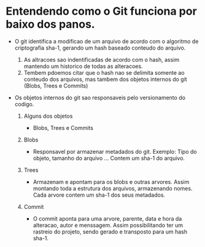 # Entendendo como o Git funciona por baixo dos panos.

* O git identifica a modificao de um arquivo de acordo com o algoritmo de criptografia sha-1, gerando um hash baseado conteudo do arquivo.
    1. As altracoes sao indentificadas de acordo com o hash, assim mantendo um historico de todas as alteracoes.
    2. Tembem pdoemos citar que o hash nao se delimita somente ao conteudo dos arquivos, mas tambem dos objetos internos do git (Blobs, Trees e Commits)

* Os objetos internos do git sao responsaveis pelo versionamento do codigo.
    1. Alguns dos objetos
        - Blobs, Trees e Commits

    2. Blobs
        - Responsavel por armazenar metadados do git. Exemplo: Tipo do objeto, tamanho do arquivo ... Contem um sha-1 do arquivo.

    3. Trees
        - Armazenam e apontam para os blobs e outras arvores. Assim montando toda a estrutura dos arquivos, armazenando nomes. Cada arvore contem um sha-1 dos seus metadados.

    4. Commit
        - O commit aponta para uma arvore, parente, data e hora da alteracao, autor e menssagem. Assim possibilitando ter um rastreio do projeto, sendo gerado e transposto para um hash sha-1.